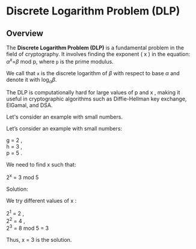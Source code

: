 # Discrete Logarithm Problem (DLP)

## Overview

The **Discrete Logarithm Problem (DLP)** is a fundamental problem in the field of cryptography. It involves finding the exponent \( x \) in the equation:<br/>
$\alpha^x$=$\beta$ mod p, where `p` is the prime modulus.

We call that `x` is the discrete logarithm of $\beta$ with respect to base $\alpha$ and denote it with $\log_\alpha \beta$.


The DLP is computationally hard for large values of  p  and  x , making it useful in cryptographic algorithms such as Diffie-Hellman key exchange, ElGamal, and DSA.

Let's consider an example with small numbers.

<!-- > Suppose G = F<sub>101</sub><sup>x</sup>. Then log3 37 = 24, since 3<sup>24</sup> ≡ 37 mod 101. -->

Let’s consider an example with small numbers:

g = 2 ,<br>
h = 3 ,<br>
p = 5 .<br>

We need to find  x  such that:

2<sup>x</sup> = 3 mod 5

Solution:

We try different values of  x :

 2<sup>1</sup> = 2 ,<br>
 2<sup>2</sup> = 4 ,<br>
 2<sup>3</sup> = 8 mod 5 = 3<br>

Thus,  x = 3  is the solution.